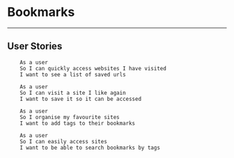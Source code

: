 # Bookmarks #
_____________

## User Stories ##
```   
    As a user
    So I can quickly access websites I have visited
    I want to see a list of saved urls
```  
```
    As a user   
    So I can visit a site I like again  
    I want to save it so it can be accessed   
```  
```    
    As a user   
    So I organise my favourite sites   
    I want to add tags to their bookmarks  
```
```    
    As a user   
    So I can easily access sites   
    I want to be able to search bookmarks by tags
```
